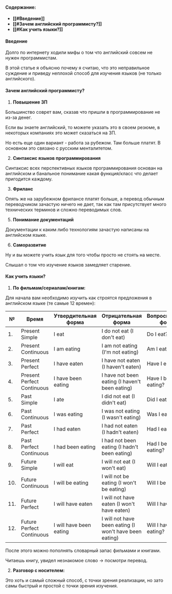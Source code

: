 #### **Содержание:**

- **[[#Введение]]**
- **[[#Зачем английский программисту?]]**
- **[[#Как учить языки?]]**

#### **Введение**

Долго по интернету ходили мифы о том что английский совсем не нужен программистам.

В этой статье я объясню почему я считаю, что это неправильное суждение и приведу неплохой способ для изучения языков (не только английского).

#### **Зачем английский программисту?**

1. **Повышение ЗП**

Большинство соврет вам, сказав что пришли в программирование не из-за денег.

Если вы знаете английский, то можете указать это в своем резюме, в некоторых компаниях это может сказаться на ЗП.

Но есть еще один вариант - работа за рубежом. Там больше платят. В основном это связано с русским менталитетом.

2. **Синтаксис языков программирования**

Синтаксис всех перспективных языков программирования основан на английском и банальное понимание какая функция/класс что делает пригодится каждому.

3. **Фриланс**

Опять же на зарубежном фрилансе платят больше, а перевод обычным переводчиком зачастую ничего не дает, так как там присутствует много технических терминов и сложно переводимых слов.

5. **Понимание документаций**

Документации к каким либо технологиям зачастую написаны на английском языке.

6. **Саморазвитие**

Ну и вы можете учить язык для того чтобы просто не стоять на месте.

Слышал о том что изучение языков замедляет старение.

#### Как учить языки?

1. **По фильмам/сериалам/книгам:**

Для начала вам необходимо изучить как строятся предложения в английском языке (те самые 12 времен):

| №   | Время                      | Утвердительная форма    | Отрицательная форма                                    | Вопросительная форма     |
| --- | -------------------------- | ----------------------- | ------------------------------------------------------ | ------------------------ |
| 1.  | Present Simple             | I eat                   | I do not eat (I don't eat)                             | Do I eat?                |
| 2.  | Present Continuous         | I am eating             | I am not eating (I'm not eating)                       | Am I eating?             |
| 3.  | Present Perfect            | I have eaten            | I have not eaten (I haven't eaten)                     | Have I eaten?            |
| 4.  | Present Perfect Continuous | I have been eating      | I have not been eating (I haven't been eating)         | Have I been eating?      |
| 5.  | Past Simple                | I ate                   | I did not eat (I didn't eat)                           | Did I eat?               |
| 6.  | Past Continuous            | I was eating            | I was not eating (I wasn't eating)                     | Was I eating?            |
| 7.  | Past Perfect               | I had eaten             | I had not eaten (I hadn't eaten)                       | Had I eaten?             |
| 8.  | Past Perfect Continuous    | I had been eating       | I had not been eating (I hadn't been eating)           | Had I been eating?       |
| 9.  | Future Simple              | I will eat              | I will not eat (I won't eat)                           | Will I eat?              |
| 10. | Future Continuous          | I will be eating        | I will not be eating (I won't be eating)               | Will I be eating?        |
| 11. | Future Perfect             | I will have eaten       | I will not have eaten (I won't have eaten)             | Will I have eaten?       |
| 12. | Future Perfect Continuous  | I will have been eating | I will not have been eating (I won't have been eating) | Will I have been eating? |

После этого можно пополнять словарный запас фильмами и книгами.

Читаешь книгу, увидел незнакомое слово -> посмотри перевод.

2. **Разговор с носителем:**

Это хоть и самый сложный способ, с точки зрения реализации, но зато самы быстрый и простой с  точки зрения изучения.